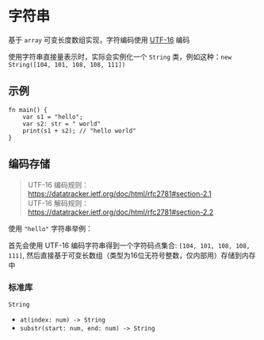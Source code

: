 # 字符串

基于 `array` 可变长度数组实现，字符编码使用 [UTF-16](https://datatracker.ietf.org/doc/html/rfc2781) 编码

使用字符串直接量表示时，实际会实例化一个 `String` 类，例如这种：`new String([104, 101, 108, 108, 111])`

## 示例

```
fn main() {
    var s1 = "hello";
    var s2: str = " world"
    print(s1 + s2); // "hello world"
}
```

## 编码存储

> UTF-16 编码规则：https://datatracker.ietf.org/doc/html/rfc2781#section-2.1
> <br/>
> UTF-16 解码规则：https://datatracker.ietf.org/doc/html/rfc2781#section-2.2


使用 `"hello"` 字符串举例：

首先会使用 UTF-16 编码字符串得到一个字符码点集合: `[104, 101, 108, 108, 111]`,
然后直接基于可变长数组（类型为16位无符号整数，仅内部用）存储到内存中

### 标准库
`String`
- `at(index: num) -> String`
- `substr(start: num, end: num) -> String`